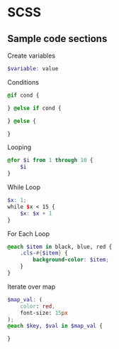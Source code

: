 # SCSS

## Sample code sections

Create variables

```scss
$variable: value
```

Conditions

```scss
@if cond {

} @else if cond {

} @else {

}
```

Looping

```scss
@for $i from 1 through 10 {
    $i
}
```

While Loop

```scss
$x: 1;
while $x < 15 {
    $x: $x + 1
}
```

For Each Loop

```scss
@each $item in black, blue, red {
    .cls-#{$item} {
        background-color: $item;
    }
}
```

Iterate over map

```scss
$map_val: (
    color: red,
    font-size: 15px
);
@each $key, $val in $map_val {

}
```
